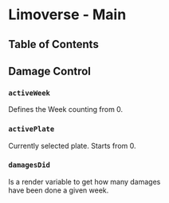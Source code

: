 # Limoverse - Main

## Table of Contents

## Damage Control

### `activeWeek`

Defines the Week counting from 0.

### `activePlate`

Currently selected plate. Starts from 0.

### `damagesDid`

Is a render variable to get how many damages\
have been done a given week.